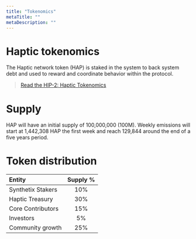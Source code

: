 ```yaml
---
title: "Tokenomics"
metaTitle: ""
metaDescription: ""
---
```


# Haptic tokenomics
 
The Haptic network token (HAP) is staked in the system to back system debt and used to reward and coordinate behavior within the  protocol.

> [Read the HIP-2: Haptic Tokenomics](https://hips.haptic.finance)


# Supply

HAP will have an initial supply of 100,000,000 (100M). Weekly emissions will start at 1,442,308 HAP the first week and reach 129,844 around the end of a five years period. 

# Token distribution

| Entity      | Supply % |
| :---        |    :----:   |
| Synthetix Stakers      |10%      |
| Haptic Treasury   | 30%       |
| Core Contributors  |15%        |
| Investors   | 5%        |
| Community growth   | 25%        |
